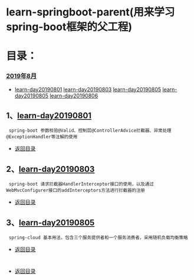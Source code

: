 # learn-springboot-parent(用来学习spring-boot框架的父工程)
# 目录：
### [2019年8月](#1learn-day20190801)
   * [learn-day20190801](#1learn-day20190801) [learn-day20190803](#2learn-day20190803) [learn-day20190805](#3learn-day20190805) [learn-day20190805](#4learn-day20190805) [learn-day20190806](#5learn-day20190806)
## 1、[learn-day20190801](learn-day20190801)
     spring-boot 参数校验@Valid、控制层@ControllerAdvice拦截器、异常处理@ExceptionHandler等注解的使用
* [返回目录](#2019年8月)
## 2、[learn-day20190803](learn-day20190803)
     spring-boot 请求拦截器HandlerInterceptor接口的使用，以及通过WebMvcConfigurer接口的addInterceptors方法进行拦截器的注册
* [返回目录](#2019年8月)
## 3、[learn-day20190805](learn-day20190805)
     spring-cloud 基本用法，包含三个服务提供者和一个服务消费者，采用随机负载均衡策略
* [返回目录](#2019年8月)



#
#
#
#
#
#
#
#
#
#
#
#
#
#
#
#
#
#
#
#
# 
* [返回目录](#目录)
